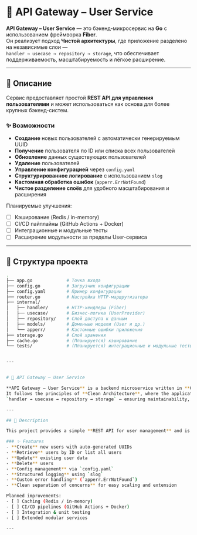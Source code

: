 # 🚀 API Gateway – User Service

**API Gateway – User Service** — это бэкенд-микросервис на **Go** с использованием фреймворка **Fiber**.  
Он реализует подход **Чистой архитектуры**, где приложение разделено на независимые слои —  
`handler → usecase → repository → storage`, что обеспечивает поддерживаемость, масштабируемость и лёгкое расширение.

---

## 📖 Описание

Сервис предоставляет простой **REST API для управления пользователями** и может использоваться как основа для более крупных бэкенд-систем.  

### ✨ Возможности
- **Создание** новых пользователей с автоматически генерируемым UUID  
- **Получение** пользователя по ID или списка всех пользователей  
- **Обновление** данных существующих пользователей  
- **Удаление** пользователей  
- **Управление конфигурацией** через `config.yaml`  
- **Структурированное логирование** с использованием `slog`  
- **Кастомная обработка ошибок** (`apperr.ErrNotFound`)  
- **Чистое разделение слоёв** для удобного масштабирования и расширения  

Планируемые улучшения:  
- [ ] Кэширование (Redis / in-memory)  
- [ ] CI/CD пайплайны (GitHub Actions + Docker)  
- [ ] Интеграционные и модульные тесты  
- [ ] Расширение модульности за пределы User-сервиса  

---

## 📂 Структура проекта

```bash
.
├── app.go             # Точка входа
├── config.go          # Загрузчик конфигурации
├── config.yaml        # Пример конфигурации
├── router.go          # Настройка HTTP-маршрутизатора
├── internal/          
│   ├── handler/       # HTTP-хендлеры (Fiber)
│   ├── usecase/       # Бизнес-логика (UserProvider)
│   ├── repository/    # Слой доступа к данным
│   ├── models/        # Доменные модели (User и др.)
│   └── apperr/        # Кастомные ошибки приложения
├── storage.go         # Слой хранения
├── cache.go           # (Планируется) кэширование
└── tests/             # (Планируется) интеграционные и модульные тесты


---


# 🚀 API Gateway – User Service

**API Gateway – User Service** is a backend microservice written in **Go** with the **Fiber** framework.  
It follows the principles of **Clean Architecture**, where the application is divided into independent layers —  
`handler → usecase → repository → storage` — ensuring maintainability, scalability, and easy extension.

---

## 📖 Description

This project provides a simple **REST API for user management** and is designed as a building block for larger backend systems.  

### ✨ Features
- **Create** new users with auto-generated UUIDs  
- **Retrieve** users by ID or list all users  
- **Update** existing user data  
- **Delete** users  
- **Config management** via `config.yaml`  
- **Structured logging** using `slog`  
- **Custom error handling** (`apperr.ErrNotFound`)  
- **Clean separation of concerns** for easy scaling and extension  

Planned improvements:  
- [ ] Caching (Redis / in-memory)  
- [ ] CI/CD pipelines (GitHub Actions + Docker)  
- [ ] Integration & unit testing  
- [ ] Extended modular services  

---


